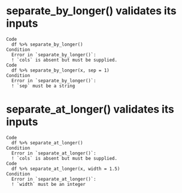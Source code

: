 # separate_by_longer() validates its inputs

    Code
      df %>% separate_by_longer()
    Condition
      Error in `separate_by_longer()`:
      ! `cols` is absent but must be supplied.
    Code
      df %>% separate_by_longer(x, sep = 1)
    Condition
      Error in `separate_by_longer()`:
      ! `sep` must be a string

# separate_at_longer() validates its inputs

    Code
      df %>% separate_at_longer()
    Condition
      Error in `separate_at_longer()`:
      ! `cols` is absent but must be supplied.
    Code
      df %>% separate_at_longer(x, width = 1.5)
    Condition
      Error in `separate_at_longer()`:
      ! `width` must be an integer

